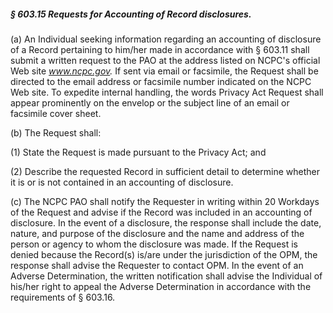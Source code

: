 ##### § 603.15 Requests for Accounting of Record disclosures. #####

(a) An Individual seeking information regarding an accounting of disclosure of a Record pertaining to him/her made in accordance with § 603.11 shall submit a written request to the PAO at the address listed on NCPC's official Web site *www.ncpc.gov.* If sent via email or facsimile, the Request shall be directed to the email address or facsimile number indicated on the NCPC Web site. To expedite internal handling, the words Privacy Act Request shall appear prominently on the envelop or the subject line of an email or facsimile cover sheet.

(b) The Request shall:

(1) State the Request is made pursuant to the Privacy Act; and

(2) Describe the requested Record in sufficient detail to determine whether it is or is not contained in an accounting of disclosure.

(c) The NCPC PAO shall notify the Requester in writing within 20 Workdays of the Request and advise if the Record was included in an accounting of disclosure. In the event of a disclosure, the response shall include the date, nature, and purpose of the disclosure and the name and address of the person or agency to whom the disclosure was made. If the Request is denied because the Record(s) is/are under the jurisdiction of the OPM, the response shall advise the Requester to contact OPM. In the event of an Adverse Determination, the written notification shall advise the Individual of his/her right to appeal the Adverse Determination in accordance with the requirements of § 603.16.